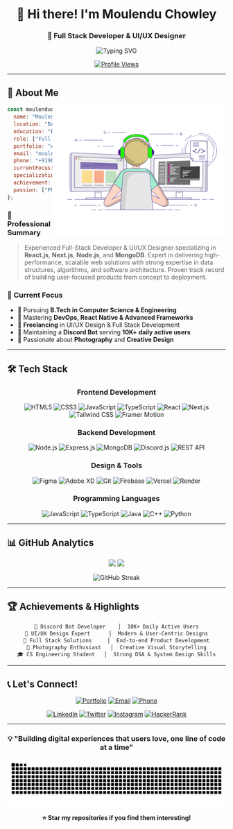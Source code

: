 <div align="center">
  
# 👋 **Hi there! I'm Moulendu Chowley**

### 🚀 Full Stack Developer & UI/UX Designer

<img src="https://readme-typing-svg.herokuapp.com?font=Fira+Code&size=22&duration=3000&pause=1000&color=6366F1&center=true&vCenter=true&width=600&lines=Full+Stack+Developer;UI%2FUX+Designer;React+%26+Next.js+Expert;Discord+Bot+Developer;10K%2B+Daily+Users;Photography+Enthusiast" alt="Typing SVG" />

[![Profile Views](https://komarev.com/ghpvc/?username=moulendu-chowley&label=Profile%20Views&color=6366f1&style=for-the-badge)](https://github.com/moulendu-chowley)

</div>

---

## 🌟 **About Me**

<img align="right" alt="Coding" width="400" src="https://raw.githubusercontent.com/devSouvik/devSouvik/master/gif3.gif">

```javascript
const moulenduc = {
  name: "Moulendu Chowley",
  location: "Bagnan, Howrah, West Bengal 🇮🇳",
  education: "B.Tech in Computer Science & Engineering",
  role: ["Full Stack Developer", "UI/UX Designer"],
  portfolio: "www.moulendu.in",
  email: "moulendu25@gmail.com",
  phone: "+919679054858",
  currentFocus: ["React.js", "Next.js", "Node.js", "DevOps"],
  specialization: "End-to-end Product Development",
  achievement: "Discord bot serving 10K+ daily users 🤖",
  passion: ["Photography 📸", "Scalable Architecture", "User Experience"],
};
```

### 💼 **Professional Summary**

> Experienced Full-Stack Developer & UI/UX Designer specializing in **React.js**, **Next.js**, **Node.js**, and **MongoDB**. Expert in delivering high-performance, scalable web solutions with strong expertise in data structures, algorithms, and software architecture. Proven track record of building user-focused products from concept to deployment.

### 🎯 **Current Focus**

- 🔭 Pursuing **B.Tech in Computer Science & Engineering**
- 🌱 Mastering **DevOps, React Native & Advanced Frameworks**
- 💼 **Freelancing** in UI/UX Design & Full Stack Development
- 🤖 Maintaining a **Discord Bot** serving **10K+ daily active users**
- 📸 Passionate about **Photography** and **Creative Design**

---

## 🛠️ **Tech Stack**

<div align="center">

### **Frontend Development**

![HTML5](https://img.shields.io/badge/HTML5-E34F26?style=for-the-badge&logo=html5&logoColor=white)
![CSS3](https://img.shields.io/badge/CSS3-1572B6?style=for-the-badge&logo=css3&logoColor=white)
![JavaScript](https://img.shields.io/badge/JavaScript-F7DF1E?style=for-the-badge&logo=javascript&logoColor=black)
![TypeScript](https://img.shields.io/badge/TypeScript-007ACC?style=for-the-badge&logo=typescript&logoColor=white)
![React](https://img.shields.io/badge/React-20232A?style=for-the-badge&logo=react&logoColor=61DAFB)
![Next.js](https://img.shields.io/badge/Next.js-000000?style=for-the-badge&logo=next.js&logoColor=white)
![Tailwind CSS](https://img.shields.io/badge/Tailwind_CSS-38B2AC?style=for-the-badge&logo=tailwind-css&logoColor=white)
![Framer Motion](https://img.shields.io/badge/Framer_Motion-0055FF?style=for-the-badge&logo=framer&logoColor=white)

### **Backend Development**

![Node.js](https://img.shields.io/badge/Node.js-43853D?style=for-the-badge&logo=node.js&logoColor=white)
![Express.js](https://img.shields.io/badge/Express.js-404D59?style=for-the-badge&logo=express&logoColor=white)
![MongoDB](https://img.shields.io/badge/MongoDB-4EA94B?style=for-the-badge&logo=mongodb&logoColor=white)
![Discord.js](https://img.shields.io/badge/Discord.js-5865F2?style=for-the-badge&logo=discord&logoColor=white)
![REST API](https://img.shields.io/badge/REST_API-FF6C37?style=for-the-badge&logo=postman&logoColor=white)

### **Design & Tools**

![Figma](https://img.shields.io/badge/Figma-F24E1E?style=for-the-badge&logo=figma&logoColor=white)
![Adobe XD](https://img.shields.io/badge/Adobe_XD-FF26BE?style=for-the-badge&logo=adobe-xd&logoColor=white)
![Git](https://img.shields.io/badge/Git-F05032?style=for-the-badge&logo=git&logoColor=white)
![Firebase](https://img.shields.io/badge/Firebase-039BE5?style=for-the-badge&logo=firebase&logoColor=white)
![Vercel](https://img.shields.io/badge/Vercel-000000?style=for-the-badge&logo=vercel&logoColor=white)
![Render](https://img.shields.io/badge/Render-46E3B7?style=for-the-badge&logo=render&logoColor=white)

### **Programming Languages**

![JavaScript](https://img.shields.io/badge/JavaScript-F7DF1E?style=for-the-badge&logo=javascript&logoColor=black)
![TypeScript](https://img.shields.io/badge/TypeScript-007ACC?style=for-the-badge&logo=typescript&logoColor=white)
![Java](https://img.shields.io/badge/Java-ED8B00?style=for-the-badge&logo=java&logoColor=white)
![C++](https://img.shields.io/badge/C++-00599C?style=for-the-badge&logo=cplusplus&logoColor=white)
![Python](https://img.shields.io/badge/Python-3776AB?style=for-the-badge&logo=python&logoColor=white)

</div>

---

## 📊 **GitHub Analytics**

<div align="center">
  
<img height="180em" src="https://github-readme-stats.vercel.app/api?username=moulendu-chowley&show_icons=true&theme=tokyonight&include_all_commits=true&count_private=true&hide_border=true&bg_color=0d1117&title_color=6366f1&icon_color=6366f1&text_color=c9d1d9"/>

<img height="180em" src="https://github-readme-stats.vercel.app/api/top-langs/?username=moulendu-chowley&layout=compact&langs_count=8&theme=tokyonight&hide_border=true&bg_color=0d1117&title_color=6366f1&text_color=c9d1d9"/>

</div>

<div align="center">
  
![GitHub Streak](https://github-readme-streak-stats.herokuapp.com/?user=moulendu-chowley&theme=tokyonight&hide_border=true&background=0d1117&stroke=6366f1&ring=6366f1&fire=6366f1&currStreakLabel=6366f1)

</div>

---

## 🏆 **Achievements & Highlights**

<div align="center">

```
🤖 Discord Bot Developer    │  10K+ Daily Active Users
🎨 UI/UX Design Expert      │  Modern & User-Centric Designs
🚀 Full Stack Solutions     │  End-to-end Product Development
📸 Photography Enthusiast   │  Creative Visual Storytelling
🎓 CS Engineering Student   │  Strong DSA & System Design Skills
```

</div>

---

## 📞 **Let's Connect!**

<div align="center">
  
[![Portfolio](https://img.shields.io/badge/🌐_Portfolio-www.moulendu.in-6366f1?style=for-the-badge)](http://www.moulendu.in)
[![Email](https://img.shields.io/badge/📧_Email-moulendu25@gmail.com-EA4335?style=for-the-badge)](mailto:moulendu25@gmail.com)
[![Phone](https://img.shields.io/badge/📱_Phone-+919679054858-25D366?style=for-the-badge)](tel:+919679054858)

[![LinkedIn](https://img.shields.io/badge/LinkedIn-Connect-0A66C2?style=for-the-badge&logo=linkedin&logoColor=white)](https://linkedin.com/in/moulendu)
[![Twitter](https://img.shields.io/badge/Twitter-Follow-1DA1F2?style=for-the-badge&logo=twitter&logoColor=white)](https://twitter.com/moulenduchowley)
[![Instagram](https://img.shields.io/badge/Instagram-Follow-E4405F?style=for-the-badge&logo=instagram&logoColor=white)](https://instagram.com/ranagamerz_)
[![HackerRank](https://img.shields.io/badge/HackerRank-Profile-00EA64?style=for-the-badge&logo=hackerrank&logoColor=white)](https://www.hackerrank.com/moulendu)

</div>

---

<div align="center">

### 💡 **"Building digital experiences that users love, one line of code at a time"**

![Snake animation](https://github.com/Moulendu-Chowley/Moulendu-Chowley/blob/output/github-contribution-grid-snake.svg)

**⭐ Star my repositories if you find them interesting!**

</div>

